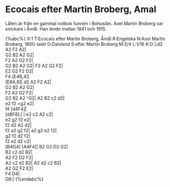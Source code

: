 # Ecocais efter Martin Broberg, Amal

Låten är från en gammal notbok funnen i Bohuslän. Axel Martin Broberg var snickare i Åmål. Han levde mellan 1841 och 1915.

{%abc%}
X:1
T:Ecocais efter Martin Broberg, Åmål
R:Engelska
N:Axel Martin Broberg, 1800-talet
O:Dalsland
S:efter Martin Broberg
M:2/4
L:1/16
K:D
|:d2 A2 F2 A2| \
G2 B2 A2 G2| \
F2 A2 G2 F2| \
G2 B2 A2 G2|
F2 A2 G2 F2| \
E2 G2 F2 D2| \
F4 [E4B,4]| \
[E8A,8]|
d2 A2 F2 A2| \
G2 B2 A2 G2| \
F2 A2 G2 F2| \
G2 B2 A2 ^G2|
A2 B2 c2 d2| \
e2 f2 =g2 e2| \
f4 [d4F4]| \
[d8F8]:|
|:e2 c2 A2 c2| \
e2 g2 f2 e2| \
f2 d2 A2 d2| \
f2 a2 g2 f2|
a2 g2 e2 f2| \
g2 f2 d2 f2| \
f2 e2 d2 c2| \
[B4G4] [A4F4]|
B2 G2 D2 G2| \
B2 c2 d2 B2| \
A2 F2 D2 F2| \
A2 c2 d2 B2|
A2 d2 c2 B2| \
A2 G2 F2 E2| \
F4 D4| \
D8:|
{%endabc%}

